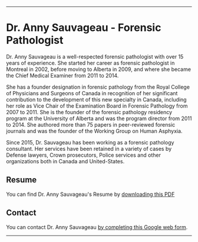 * * *
# Dr. Anny Sauvageau - Forensic Pathologist

Dr. Anny Sauvageau is a well-respected forensic pathologist with over 15 years of experience. She started her career as forensic pathologist in Montreal in 2002, before moving to Alberta in 2009, and where she became the Chief Medical Examiner from 2011 to 2014. 

She has a founder designation in forensic pathology from the Royal College of Physicians and Surgeons of Canada in recognition of her significant contribution to the development of this new specialty in Canada, including her role as Vice Chair of the Examination Board in Forensic Pathology from 2007 to 2011. She is the founder of the forensic pathology residency program at the University of Alberta and was the program director from 2011 to 2014. She authored more than 75 papers in peer-reviewed forensic journals and was the founder of the Working Group on Human Asphyxia.

Since 2015, Dr. Sauvageau has been working as a forensic pathology consultant. Her services have been retained in a variety of cases by Defense lawyers, Crown prosecutors, Police services and other organizations both in Canada and United-States.


## Resume

You can find Dr. Anny Sauvageau's Resume by [downloading this PDF](Dr_Anny_Sauvageau.pdf)


## Contact 

You can contact Dr. Anny Sauvageau [by completing this Google web form](https://goo.gl/forms/YiwyVFMaCAtf2dzq1). 


* * *

